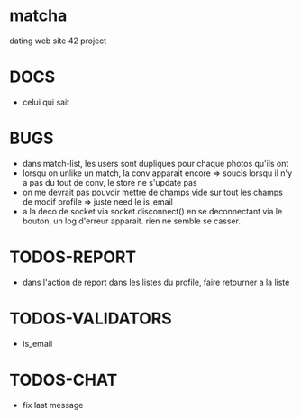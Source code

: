 # matcha
dating web site 42 project 

# DOCS

- celui qui sait

# BUGS

- dans match-list, les users sont dupliques pour chaque photos qu'ils ont
- lorsqu on unlike un match, la conv apparait encore => soucis lorsqu il n'y a pas du tout de conv, le store ne s'update pas
- on me devrait pas pouvoir mettre de champs vide sur tout les champs de modif profile => juste need le is_email
- a la deco de socket via socket.disconnect() en se deconnectant via le bouton, un log d'erreur apparait. rien ne semble se casser.

# TODOS-REPORT

- dans l'action de report dans les listes du profile, faire retourner a la liste

# TODOS-VALIDATORS

- is_email

# TODOS-CHAT

- fix last message
